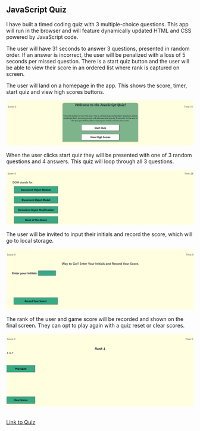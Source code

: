 <h2>JavaScript Quiz</h2>

<p>I have built a timed coding quiz with 3 multiple-choice questions. This app will run in the browser and will feature dynamically updated HTML and CSS powered by JavaScript code.</p>

The user will have 31 seconds to answer 3 questions, presented in random order. If an answer is incorrect, the user will be penalized with a loss of 5 seconds per missed question. There is a start quiz button and the user will be able to view their score in an ordered list where rank is captured on screen.

The user will land on a homepage in the app. This shows the score, timer, start quiz and view high scores buttons.

![JS-QUIZ-Homepage](Images\JS-QUIZ-Homepage.png)
<br>

When the user clicks start quiz they will be presented with one of 3 random questions and 4 answers. This quiz will loop through all 3 questions.

![JS-QUIZ-Questions](Images\JS-QUIZ-Questions.png)
<br>

The user will be invited to input their initials and record the score, which will go to local storage.

![JS-QUIZ-User-Input](Images\JS-QUIZ-User-Input.png)
<br>

The rank of the user and game score will be recorded and shown on the final screen. They can opt to play again with a quiz reset or clear scores.

![JS-QUIZ-Results](Images\JS-QUIZ-Results.png)
<br>

<br>
<a href = "https://nparker80.github.io/Quiz_Game_JavaScript/">Link to Quiz</a>

